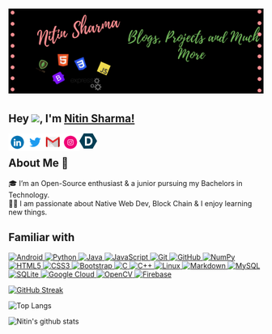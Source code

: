 # ![Nitin Sharma](https://github.com/Nitin-Sharma-coder/Nitin-Sharma-coder/blob/main/myheader.png)
## Hey <img src="https://github.com/TheDudeThatCode/TheDudeThatCode/blob/master/Assets/Hi.gif" width="29px">, I'm [Nitin Sharma!]()
  
<a href="https://www.linkedin.com/in/nitin-sharma-b43136202/">
  <img align="left" width="35px" src="https://github.com/Nitin-Sharma-coder/Nitin-Sharma-coder/blob/main/pic3.gif"  />
</a>
<a href="https://twitter.com/Nitinsh91490290">
  <img align="left" width="35px" src="https://github.com/Nitin-Sharma-coder/Nitin-Sharma-coder/blob/main/twitter.gif" />
</a>
<a href="mailto:nitinsharmaofficial.mail@gmail.com">
  <img align="left" width="35px" src="https://github.com/Nitin-Sharma-coder/Nitin-Sharma-coder/blob/main/happy_gmail.gif" />
</a>
<a href="https://www.instagram.com//">
  <img align="left" width="35px" src="https://github.com/Nitin-Sharma-coder/Nitin-Sharma-coder/blob/main/insta.gif" />
</a>
<a href="https://devpost.com/gargk747">
  <img align="left" width="35px" src="https://github.com/Nitin-Sharma-coder/Nitin-Sharma-coder/blob/main/devpost.png" />
</a>  

<br/>



## About Me 🚀
🎓 I’m an Open-Source enthusiast & a junior pursuing my Bachelors in Technology.
<br/>
👨‍💻  I am passionate about Native Web Dev, Block Chain & I enjoy learning new things. 
 <br/>
  
  
  
## Familiar with

<p align="left">
 <a href="#">
<img alt="Android" src="https://img.shields.io/badge/ReactJs-3DDC84?style=for-the-badge&logo=React&logoColor=white" />
<img alt="Python" src="https://img.shields.io/badge/python%20-%2314354C.svg?&style=for-the-badge&logo=python&logoColor=white"/>
<img alt="Java" src="https://img.shields.io/badge/java-%23ED8B00.svg?&style=for-the-badge&logo=java&logoColor=white"/>
<img alt="JavaScript" src="https://img.shields.io/badge/javascript%20-%23323330.svg?&style=for-the-badge&logo=javascript&logoColor=%23F7DF1E"/>
<img alt="Git" src="https://img.shields.io/badge/git%20-%23F05033.svg?&style=for-the-badge&logo=git&logoColor=white"/>
<img alt="GitHub" src="https://img.shields.io/badge/github%20-%23121011.svg?&style=for-the-badge&logo=github&logoColor=white"/>
<img alt="NumPy" src="https://img.shields.io/badge/numpy%20-%23013243.svg?&style=for-the-badge&logo=numpy&logoColor=white" />
<img alt="HTML5" src="https://img.shields.io/badge/html5%20-%23E34F26.svg?&style=for-the-badge&logo=html5&logoColor=white"/>
<img alt="CSS3" src="https://img.shields.io/badge/css3%20-%231572B6.svg?&style=for-the-badge&logo=css3&logoColor=white"/>
<img alt="Bootstrap" src="https://img.shields.io/badge/bootstrap%20-%23563D7C.svg?&style=for-the-badge&logo=bootstrap&logoColor=white"/>
<img alt="C" src="https://img.shields.io/badge/c%20-%2300599C.svg?&style=for-the-badge&logo=c&logoColor=white"/>
<img alt="C++" src="https://img.shields.io/badge/c++%20-%2300599C.svg?&style=for-the-badge&logo=c%2B%2B&ogoColor=white"/>
<img alt="Linux" src="https://img.shields.io/badge/Linux-E95420?style=for-the-badge&logo=linux&logoColor=white" />
<img alt="Markdown" src="https://img.shields.io/badge/Express-%23000000.svg?&style=for-the-badge&logo=Node&logoColor=white"/>
<img alt='MySQL' src="https://img.shields.io/badge/SQL-MySQL?style=for-the-badge&logo=mysql&color=242526"/>
<img alt="SQLite" src ="https://img.shields.io/badge/sqlite-%2307405e.svg?&style=for-the-badge&logo=sqlite&logoColor=white"/>
<img alt='Google Cloud' src="https://img.shields.io/badge/Google%20Cloud-Google%20Cloud?style=for-the-badge&logo=google%20cloud&color=242526"/>
<img alt="OpenCV" src="https://img.shields.io/badge/OpenCV-OpenCV?style=for-the-badge&logo=opencv&logoColor=fff&color=5C3EE8"/>
<img alt="Firebase" src="https://img.shields.io/badge/firebase%20-%23039BE5.svg?&style=for-the-badge&logo=firebase"/>

 </a>
</p>  


[![GitHub Streak](https://github-readme-streak-stats.herokuapp.com/?user=Nitin-Sharma-coder&theme=dark)](https://github.com/DenverCoder1/github-readme-streak-stats)

![Top Langs](https://github-readme-stats.vercel.app/api/top-langs/?username=Nitin-Sharma-coder&theme=dark&show_icons=true&layout=compact)


<!-- <img align="right" src="https://github-readme-stats.vercel.app/api/?username=Nitin-Sharma-coder&theme=dark&show_icons=true&layout=default" /> 
 -->

![Nitin's github stats](https://github-readme-stats.vercel.app/api?username=Nitin-Sharma-coder&show_icons=true&theme=dark&hide_border=true)


<!-- <img align="right"  src ="https://github-readme-stats.vercel.app/api/pin/?username=Nitin-Sharma-coder&repo=textry"> -->

<!-- <img align="center" src="https://github-readme-stats.vercel.app/api/wakatime?username=Nitin-Sharma-coder" /> -->
